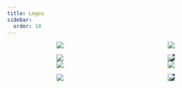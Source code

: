 ```yaml
---
title: Logos
sidebar:
  order: 10
---
```


<div style="display: grid; align-items: center; justify-items: center; gap: 1em; grid-template-columns: repeat(2, 1fr)">
    <img src="../public/ngxt-angular.svg">
    <img src="../public/ngxt-blue.svg">
    <img src="../public/ngxt-black.svg">
    <div style="background: black">
        <img src="../public/ngxt-white.svg">
    </div>
</div>
<div style="display: grid; align-items: center; justify-items: center; gap: 1em; grid-template-columns: 1fr 1fr">
    <img src="../public/ngxtension-angular.svg">
    <img src="../public/ngxtension-blue.svg">
    <img src="../public/ngxtension-black.svg">
    <div style="background: black">
        <img src="../public/ngxtension-white.svg">
    </div>
</div>
